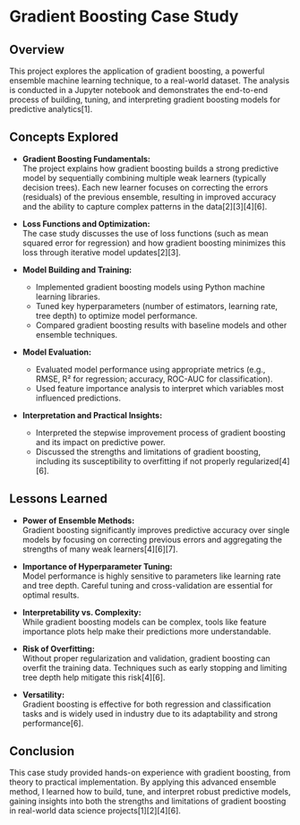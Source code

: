 # Gradient Boosting Case Study

## Overview

This project explores the application of gradient boosting, a powerful ensemble machine learning technique, to a real-world dataset. The analysis is conducted in a Jupyter notebook and demonstrates the end-to-end process of building, tuning, and interpreting gradient boosting models for predictive analytics[1].

## Concepts Explored

- **Gradient Boosting Fundamentals:**  
  The project explains how gradient boosting builds a strong predictive model by sequentially combining multiple weak learners (typically decision trees). Each new learner focuses on correcting the errors (residuals) of the previous ensemble, resulting in improved accuracy and the ability to capture complex patterns in the data[2][3][4][6].

- **Loss Functions and Optimization:**  
  The case study discusses the use of loss functions (such as mean squared error for regression) and how gradient boosting minimizes this loss through iterative model updates[2][3].

- **Model Building and Training:**  
  - Implemented gradient boosting models using Python machine learning libraries.
  - Tuned key hyperparameters (number of estimators, learning rate, tree depth) to optimize model performance.
  - Compared gradient boosting results with baseline models and other ensemble techniques.

- **Model Evaluation:**  
  - Evaluated model performance using appropriate metrics (e.g., RMSE, R² for regression; accuracy, ROC-AUC for classification).
  - Used feature importance analysis to interpret which variables most influenced predictions.

- **Interpretation and Practical Insights:**  
  - Interpreted the stepwise improvement process of gradient boosting and its impact on predictive power.
  - Discussed the strengths and limitations of gradient boosting, including its susceptibility to overfitting if not properly regularized[4][6].

## Lessons Learned

- **Power of Ensemble Methods:**  
  Gradient boosting significantly improves predictive accuracy over single models by focusing on correcting previous errors and aggregating the strengths of many weak learners[4][6][7].

- **Importance of Hyperparameter Tuning:**  
  Model performance is highly sensitive to parameters like learning rate and tree depth. Careful tuning and cross-validation are essential for optimal results.

- **Interpretability vs. Complexity:**  
  While gradient boosting models can be complex, tools like feature importance plots help make their predictions more understandable.

- **Risk of Overfitting:**  
  Without proper regularization and validation, gradient boosting can overfit the training data. Techniques such as early stopping and limiting tree depth help mitigate this risk[4][6].

- **Versatility:**  
  Gradient boosting is effective for both regression and classification tasks and is widely used in industry due to its adaptability and strong performance[6].

## Conclusion

This case study provided hands-on experience with gradient boosting, from theory to practical implementation. By applying this advanced ensemble method, I learned how to build, tune, and interpret robust predictive models, gaining insights into both the strengths and limitations of gradient boosting in real-world data science projects[1][2][4][6].
